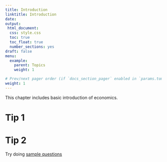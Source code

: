 ```yaml
---
title: Introduction
linktitle: Introduction
date: 
output: 
 html_document:
  css: style.css 
  toc: true
  toc_float: true
  number_sections: yes
draft: false
menu:
  example:
    parent: Topics 
    weight: 1

# Prev/next pager order (if `docs_section_pager` enabled in `params.toml`)
weight: 1
---
```


This chapter includes basic introduction of economics.

# Tip 1



# Tip 2

Try doing [sample questions]()